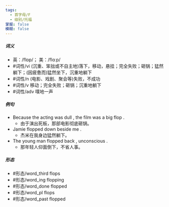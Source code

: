 ```yaml
---
tags:
  - 首字母/F
  - 级别/托福
掌握: false
模糊: false
---
```

##### 词义
- 英：/flɒp/； 美：/flɑːp/
- #词性/vi  (沉重、笨拙或不自主地)落下，移动，悬挂；完全失败；砸锅；猛然躺下；(因疲惫而)猛然坐下，沉重地躺下
- #词性/n  (电影、戏剧、聚会等)失败，不成功
- #词性/v  移动；完全失败；砸锅；沉重地躺下
- #词性/adv  噗地一声
##### 例句
- Because the acting was dull , the film was a big flop .
	- 由于演出死板，那部电影彻底砸锅。
- Jamie flopped down beside me .
	- 杰米在我身边猛然躺下。
- The young man flopped back , unconscious .
	- 那年轻人仰面倒下，不省人事。
##### 形态
- #形态/word_third flops
- #形态/word_ing flopping
- #形态/word_done flopped
- #形态/word_pl flops
- #形态/word_past flopped
